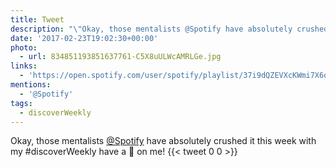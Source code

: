 ```yaml
---
title: Tweet
description: "\"Okay, those mentalists @Spotify have absolutely crushed it this week with my #discoverWeekly  have a \U0001F379 on me! \""
date: '2017-02-23T19:02:30+00:00'
photo:
  - url: 834851193851637761-C5X8uULWcAMRLGe.jpg
links:
  - 'https://open.spotify.com/user/spotify/playlist/37i9dQZEVXcKWmi7X6oXLK'
mentions:
  - '@Spotify'
tags:
  - discoverWeekly
---
```

Okay, those mentalists [@Spotify](https://twitter.com/@Spotify) have absolutely crushed it this week with my #discoverWeekly  have a 🍹 on me! 
      {{< tweet 0 0 >}}
    
